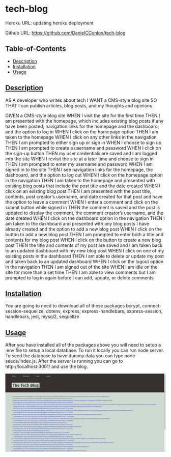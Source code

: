 # tech-blog

Heroku URL: updating heroku deployment

<!-- https://safe-gorge-07664.herokuapp.com/ -->

Github URL: https://github.com/DanielCConlon/tech-blog

## Table-of-Contents

- [Description](#description)
- [Installation](#installation)
- [Usage](#usage)

## [Description](#table-of-contents)

AS A developer who writes about tech
I WANT a CMS-style blog site
SO THAT I can publish articles, blog posts, and my thoughts and opinions

GIVEN a CMS-style blog site
WHEN I visit the site for the first time
THEN I am presented with the homepage, which includes existing blog posts if any have been posted; navigation links for the homepage and the dashboard; and the option to log in
WHEN I click on the homepage option
THEN I am taken to the homepage
WHEN I click on any other links in the navigation
THEN I am prompted to either sign up or sign in
WHEN I choose to sign up
THEN I am prompted to create a username and password
WHEN I click on the sign-up button
THEN my user credentials are saved and I am logged into the site
WHEN I revisit the site at a later time and choose to sign in
THEN I am prompted to enter my username and password
WHEN I am signed in to the site
THEN I see navigation links for the homepage, the dashboard, and the option to log out
WHEN I click on the homepage option in the navigation
THEN I am taken to the homepage and presented with existing blog posts that include the post title and the date created
WHEN I click on an existing blog post
THEN I am presented with the post title, contents, post creator’s username, and date created for that post and have the option to leave a comment
WHEN I enter a comment and click on the submit button while signed in
THEN the comment is saved and the post is updated to display the comment, the comment creator’s username, and the date created
WHEN I click on the dashboard option in the navigation
THEN I am taken to the dashboard and presented with any blog posts I have already created and the option to add a new blog post
WHEN I click on the button to add a new blog post
THEN I am prompted to enter both a title and contents for my blog post
WHEN I click on the button to create a new blog post
THEN the title and contents of my post are saved and I am taken back to an updated dashboard with my new blog post
WHEN I click on one of my existing posts in the dashboard
THEN I am able to delete or update my post and taken back to an updated dashboard
WHEN I click on the logout option in the navigation
THEN I am signed out of the site
WHEN I am idle on the site for more than a set time
THEN I am able to view comments but I am prompted to log in again before I can add, update, or delete comments

## [Installation](#table-of-contents)

You are going to need to download all of these packages
bcrypt,
connect-session-sequelize,
dotenv,
express,
express-handlebars,
express-session,
handlebars,
jest,
mysql2,
sequelize

## [Usage](#table-of-contents)

After you have installed all of the packages above you will need to setup a .env file to setup a local database. To run it locally you can run node server. To seed the database to have dummy data you can type node seeds/index.js. After the server is running you can go to http://localhost:3001/ and use the blog.

![Website image](./public/css/tech-blog.PNG)
